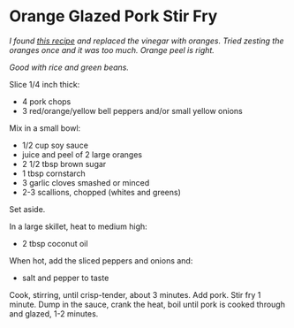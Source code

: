 # Orange Glazed Pork Stir Fry

*I found [this
recipe](https://www.foodnetwork.com/recipes/food-network-kitchen/garlic-and-vinegar-glazed-pork-chops-with-scallions-5297648)
and replaced the vinegar with oranges.
Tried zesting the oranges once and it was too much. Orange peel is right.*

*Good with rice and green beans.*

Slice 1/4 inch thick:

*   4 pork chops
*   3 red/orange/yellow bell peppers and/or small yellow onions

Mix in a small bowl:

*   1/2 cup soy sauce
*   juice and peel of 2 large oranges
*   2 1/2 tbsp brown sugar
*   1 tbsp cornstarch
*   3 garlic cloves smashed or minced
*   2-3 scallions, chopped (whites and greens)

Set aside.

In a large skillet, heat to medium high:

*   2 tbsp coconut oil

When hot, add the sliced peppers and onions and:

*   salt and pepper to taste

Cook, stirring, until crisp-tender, about 3 minutes. Add pork.
Stir fry 1 minute. Dump in the sauce, crank the heat, boil until pork is
cooked through and glazed, 1-2 minutes.

